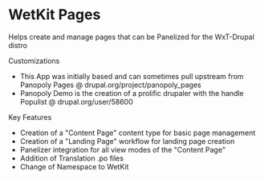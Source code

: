 WetKit Pages
==============
Helps create and manage pages that can be Panelized for the WxT-Drupal distro

Customizations
* This App was initially based and can sometimes pull upstream from Panopoly Pages @ drupal.org/project/panopoly_pages
* Panopoly Demo is the creation of a prolific drupaler with the handle Populist @ drupal.org/user/58600

Key Features
* Creation of a "Content Page" content type for basic page management
* Creation of a "Landing Page" workflow for landing page creation
* Panelizer integration for all view modes of the "Content Page"
* Addition of Translation .po files
* Change of Namespace to WetKit

